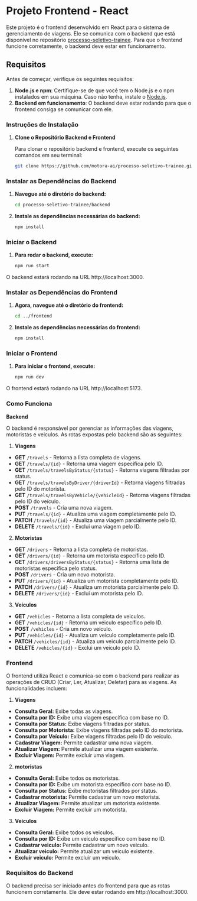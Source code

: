 # Projeto Frontend - React

Este projeto é o frontend desenvolvido em React para o sistema de gerenciamento de viagens. Ele se comunica com o backend que está disponível no repositório [processo-seletivo-trainee](https://github.com/motora-ai/processo-seletivo-trainee). Para que o frontend funcione corretamente, o backend deve estar em funcionamento.

## Requisitos

Antes de começar, verifique os seguintes requisitos:

1. **Node.js e npm**: Certifique-se de que você tem o Node.js e o npm instalados em sua máquina. Caso não tenha, instale o [Node.js](https://nodejs.org/).
2. **Backend em funcionamento**: O backend deve estar rodando para que o frontend consiga se comunicar com ele.

### Instruções de Instalação

1. **Clone o Repositório Backend e Frontend**

   Para clonar o repositório backend e frontend, execute os seguintes comandos em seu terminal:

   ```bash
   git clone https://github.com/motora-ai/processo-seletivo-trainee.git

### Instalar as Dependências do Backend

1. **Navegue até o diretório do backend:**

   ```bash
   cd processo-seletivo-trainee/backend

2. **Instale as dependências necessárias do backend:**

   ```bash
   npm install
   
### Iniciar o Backend

1. **Para rodar o backend, execute:**

   ```bash
   npm run start
   
O backend estará rodando na URL http://localhost:3000.

### Instalar as Dependências do Frontend

1. **Agora, navegue até o diretório do frontend:**

   ```bash
   cd ../frontend
   
2. **Instale as dependências necessárias do frontend:**

   ```bash
   npm install
   
### Iniciar o Frontend

1. **Para iniciar o frontend, execute:**

   ```bash
   npm run dev
   
O frontend estará rodando na URL http://localhost:5173.

### Como Funciona
 **Backend**
 
O backend é responsável por gerenciar as informações das viagens, motoristas e veiculos. As rotas expostas pelo backend são as seguintes:

1. **Viagens**
- **GET** `/travels` - Retorna a lista completa de viagens.
- **GET** `/travels/{id}` - Retorna uma viagem específica pelo ID.
- **GET** `/travels/travelsByStatus/{status}` - Retorna viagens filtradas por status.
- **GET** `/travels/travelsByDriver/{driverId}` - Retorna viagens filtradas pelo ID do motorista.
- **GET** `/travels/travelsByVehicle/{vehicleId}` - Retorna viagens filtradas pelo ID do veículo.
- **POST** `/travels` - Cria uma nova viagem.
- **PUT** `/travels/{id}` - Atualiza uma viagem completamente pelo ID.
- **PATCH** `/travels/{id}` - Atualiza uma viagem parcialmente pelo ID.
- **DELETE** `/travels/{id}` - Exclui uma viagem pelo ID.

2. **Motoristas**
- **GET** `/drivers` - Retorna a lista completa de motoristas.
- **GET** `/drivers/{id}` - Retorna um motorista específico pelo ID.
- **GET** `/drivers/driversByStatus/{status}` - Retorna uma lista de motoristas específica pelo status.
- **POST** `/drivers` - Cria um novo motorista.
- **PUT** `/drivers/{id}` - Atualiza um motorista completamente pelo ID.
- **PATCH** `/drivers/{id}` - Atualiza um motorista parcialmente pelo ID.
- **DELETE** `/drivers/{id}` - Exclui um motorista pelo ID.

3. **Veiculos**
- **GET** `/vehicles` - Retorna a lista completa de veiculos.
- **GET** `/vehicles/{id}` - Retorna um veiculo específico pelo ID.
- **POST** `/vehicles` - Cria um novo veiculo.
- **PUT** `/vehicles/{id}` - Atualiza um veiculo completamente pelo ID.
- **PATCH** `/vehicles/{id}` - Atualiza um veiculo parcialmente pelo ID.
- **DELETE** `/vehicles/{id}` - Exclui um veiculo pelo ID.

### Frontend
O frontend utiliza React e comunica-se com o backend para realizar as operações de CRUD (Criar, Ler, Atualizar, Deletar) para as viagens. As funcionalidades incluem:

1. **Viagens**
- **Consulta Geral:** Exibe todas as viagens.
- **Consulta por ID:** Exibe uma viagem específica com base no ID.
- **Consulta por Status:** Exibe viagens filtradas por status.
- **Consulta por Motorista:** Exibe viagens filtradas pelo ID do motorista.
- **Consulta por Veículo:** Exibe viagens filtradas pelo ID do veículo.
- **Cadastrar Viagem:** Permite cadastrar uma nova viagem.
- **Atualizar Viagem:** Permite atualizar uma viagem existente.
- **Excluir Viagem:** Permite excluir uma viagem.

2. **motoristas**
- **Consulta Geral:** Exibe todos os motoristas.
- **Consulta por ID:** Exibe um motorista específico com base no ID.
- **Consulta por Status:** Exibe motoristas filtrados por status.
- **Cadastrar motorista:** Permite cadastrar um novo motorista.
- **Atualizar Viagem:** Permite atualizar um motorista existente.
- **Excluir Viagem:** Permite excluir um motorista.

3. **Veiculos**
- **Consulta Geral:** Exibe todos os veiculos.
- **Consulta por ID:** Exibe um veiculo específico com base no ID.
- **Cadastrar veiculo:** Permite cadastrar um novo veiculo.
- **Atualizar veiculo:** Permite atualizar um veiculo existente.
- **Excluir veiculo:** Permite excluir um veiculo.

### Requisitos do Backend
O backend precisa ser iniciado antes do frontend para que as rotas funcionem corretamente. Ele deve estar rodando em http://localhost:3000.

